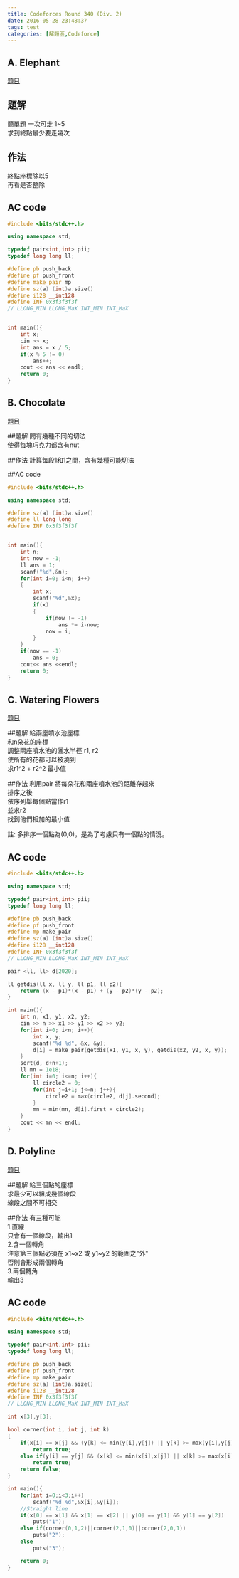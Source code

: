 ```yaml
---
title: Codeforces Round 340 (Div. 2)
date: 2016-05-28 23:48:37
tags: test
categories: [解題區,Codeforce]
---
```


## A. Elephant
[題目](http://codeforces.com/contest/617/problem/A)

## 題解
簡單題
一次可走 1~5 <br>
求到終點最少要走幾次 <br>

## 作法
終點座標除以5<br>
再看是否整除<br>

## AC code
```cpp
#include <bits/stdc++.h>

using namespace std;

typedef pair<int,int> pii;
typedef long long ll;

#define pb push_back
#define pf push_front
#define make_pair mp
#define sz(a) (int)a.size()
#define i128 __int128
#define INF 0x3f3f3f3f
// LLONG_MIN LLONG_MaX INT_MIN INT_MaX


int main(){
    int x;
    cin >> x;
    int ans = x / 5;
    if(x % 5 != 0)
        ans++;
    cout << ans << endl;
    return 0;
}
```

## B. Chocolate
[題目](http://codeforces.com/contest/617/problem/B)

##題解
問有幾種不同的切法<br>
使得每塊巧克力都含有nut<br>

##作法
計算每段1和1之間，含有幾種可能切法<br>

##AC code
```cpp
#include <bits/stdc++.h>

using namespace std;

#define sz(a) (int)a.size()
#define ll long long
#define INF 0x3f3f3f3f


int main(){
    int n;
    int now = -1;
    ll ans = 1;
    scanf("%d",&n);
    for(int i=0; i<n; i++)
    {
        int x;
        scanf("%d",&x);
        if(x)
        {
            if(now != -1)
                ans *= i-now;
            now = i;
        }
    }
    if(now == -1)
        ans = 0;
    cout<< ans <<endl;
    return 0;
}
```

## C. Watering Flowers
[題目](http://codeforces.com/contest/617/problem/C)

##題解
給兩座噴水池座標<br>
和n朵花的座標<br>
調整兩座噴水池的灑水半徑 r1, r2<br>
使所有的花都可以被澆到<br>
求r1^2 + r2^2 最小值<br>

##作法
利用pair 將每朵花和兩座噴水池的距離存起來<br>
排序之後<br>
依序列舉每個點當作r1<br>
並求r2<br>
找到他們相加的最小值<br>

註: 多排序一個點為(0,0)，是為了考慮只有一個點的情況。<br>

## AC code
```cpp
#include <bits/stdc++.h>

using namespace std;

typedef pair<int,int> pii;
typedef long long ll;

#define pb push_back
#define pf push_front
#define mp make_pair
#define sz(a) (int)a.size()
#define i128 __int128
#define INF 0x3f3f3f3f
// LLONG_MIN LLONG_MaX INT_MIN INT_MaX

pair <ll, ll> d[2020];

ll getdis(ll x, ll y, ll p1, ll p2){
    return (x - p1)*(x - p1) + (y - p2)*(y - p2);
}

int main(){
    int n, x1, y1, x2, y2;
    cin >> n >> x1 >> y1 >> x2 >> y2;
    for(int i=0; i<n; i++){
        int x, y;
        scanf("%d %d", &x, &y);
        d[i] = make_pair(getdis(x1, y1, x, y), getdis(x2, y2, x, y));
    }
    sort(d, d+n+1);
    ll mn = 1e18;
    for(int i=0; i<=n; i++){
        ll circle2 = 0;
        for(int j=i+1; j<=n; j++){
            circle2 = max(circle2, d[j].second);
        }
        mn = min(mn, d[i].first + circle2);
    }
    cout << mn << endl;
}
```

## D. Polyline
[題目](http://codeforces.com/contest/617/problem/D)

##題解
給三個點的座標<br>
求最少可以組成幾個線段<br>
線段之間不可相交<br>

##作法
有三種可能<br>
1.直線<br>
只會有一個線段，輸出1<br>
2.含一個轉角<br>
注意第三個點必須在 x1~x2 或 y1~y2 的範圍之"外"<br>
否則會形成兩個轉角<br>
3.兩個轉角<br>
輸出3<br>

## AC code
```cpp
#include <bits/stdc++.h>

using namespace std;

typedef pair<int,int> pii;
typedef long long ll;

#define pb push_back
#define pf push_front
#define mp make_pair
#define sz(a) (int)a.size()
#define i128 __int128
#define INF 0x3f3f3f3f
// LLONG_MIN LLONG_MaX INT_MIN INT_MaX

int x[3],y[3];

bool corner(int i, int j, int k)
{
    if(x[i] == x[j] && (y[k] <= min(y[i],y[j]) || y[k] >= max(y[i],y[j])))
        return true;
    else if(y[i] == y[j] && (x[k] <= min(x[i],x[j]) || x[k] >= max(x[i],x[j])))
        return true;
    return false;
}

int main(){
    for(int i=0;i<3;i++)
        scanf("%d %d",&x[i],&y[i]);
    //Straight line
    if(x[0] == x[1] && x[1] == x[2] || y[0] == y[1] && y[1] == y[2])
        puts("1");
    else if(corner(0,1,2)||corner(2,1,0)||corner(2,0,1))
        puts("2");
    else
        puts("3");

    return 0;
}
```
